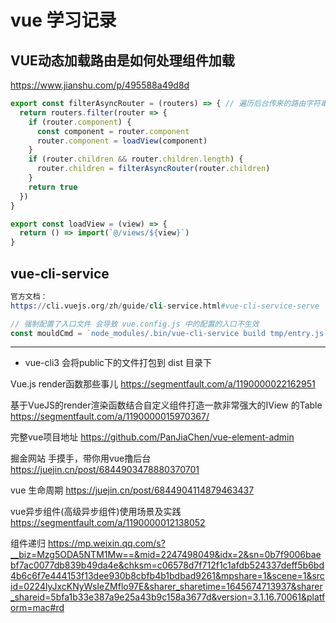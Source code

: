 # vue 学习记录


## VUE动态加载路由是如何处理组件加载
https://www.jianshu.com/p/495588a49d8d
```js
export const filterAsyncRouter = (routers) => { // 遍历后台传来的路由字符串，转换为组件对象
  return routers.filter(router => {
    if (router.component) {
      const component = router.component
      router.component = loadView(component)
    }
    if (router.children && router.children.length) {
      router.children = filterAsyncRouter(router.children)
    }
    return true
  })
}

export const loadView = (view) => {
  return () => import(`@/views/${view}`)
}
```


## vue-cli-service

```s
官方文档： 
https://cli.vuejs.org/zh/guide/cli-service.html#vue-cli-service-serve
```

```js
// 强制配置了入口文件 会导致 vue.config.js 中的配置的入口不生效 
const mouldCmd = `node_modules/.bin/vue-cli-service build tmp/entry.js`
```


-------

* vue-cli3 会将public下的文件打包到 dist 目录下

Vue.js render函数那些事儿 
https://segmentfault.com/a/1190000022162951

基于VueJS的render渲染函数结合自定义组件打造一款非常强大的IView 的Table
https://segmentfault.com/a/1190000015970367/

完整vue项目地址
https://github.com/PanJiaChen/vue-element-admin

掘金网站 手摸手，带你用vue撸后台
https://juejin.cn/post/6844903478880370701

vue 生命周期
https://juejin.cn/post/6844904114879463437

vue异步组件(高级异步组件)使用场景及实践
https://segmentfault.com/a/1190000012138052

组件递归
https://mp.weixin.qq.com/s?__biz=Mzg5ODA5NTM1Mw==&mid=2247498049&idx=2&sn=0b7f9006baebf7ac0077db839b49da4e&chksm=c06578d7f712f1c1afdb524337deff5b6bd4b6c6f7e444153f13dee930b8cbfb4b1bdbad9261&mpshare=1&scene=1&srcid=0224lyJxcKNyWsIeZMflo97E&sharer_sharetime=1645674713937&sharer_shareid=5bfa1b33e387a9e25a43b9c158a3677d&version=3.1.16.70061&platform=mac#rd
